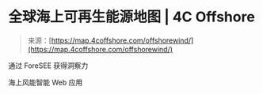 <!--yml

category: 未分类

date: 2024-05-29 12:46:17

-->

# 全球海上可再生能源地图 | 4C Offshore

> 来源：[https://map.4coffshore.com/offshorewind/](https://map.4coffshore.com/offshorewind/)

通过 ForeSEE 获得洞察力

海上风能智能 Web 应用
